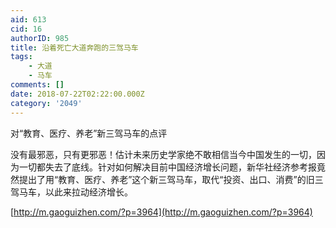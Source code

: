 ```yaml
---
aid: 613
cid: 16
authorID: 985
title: 沿着死亡大道奔跑的三驾马车
tags:
    - 大道
    - 马车
comments: []
date: 2018-07-22T02:22:00.000Z
category: '2049'
---
```


对“教育、医疗、养老”新三驾马车的点评

没有最邪恶，只有更邪恶！估计未来历史学家绝不敢相信当今中国发生的一切，因为一切都失去了底线。针对如何解决目前中国经济增长问题，新华社经济参考报竟然提出了用“教育、医疗、养老”这个新三驾马车，取代“投资、出口、消费”的旧三驾马车，以此来拉动经济增长。

[http://m.gaoguizhen.com/?p=3964](http://m.gaoguizhen.com/?p=3964)
